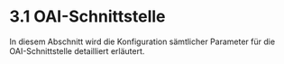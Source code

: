 # 3.1 OAI-Schnittstelle

In diesem Abschnitt wird die Konfiguration sämtlicher Parameter für die OAI-Schnittstelle detailliert erläutert.

